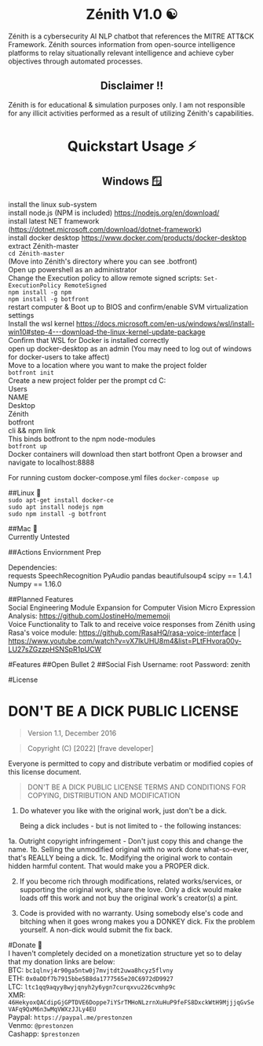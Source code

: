 <H1 align="center">
    Zénith V1.0 ☯
</H1>

Zénith is a cybersecurity AI NLP chatbot that references the MITRE ATT&CK Framework. Zénith sources information from open-source intelligence platforms to relay situationally relevant intelligence and achieve cyber objectives through automated processes. </br>

<H2 align="center">
	Disclaimer ‼
</H1>

Zénith is for educational & simulation purposes only. I am not responsible for any illicit activities performed as a result of utilizing Zénith's capabilities. </br>

<H1 align="center">
    Quickstart Usage ⚡
</H1>

<H2 align="center">
    Windows 🪟 
</H2>

install the linux sub-system </br>
install node.js (NPM is included) https://nodejs.org/en/download/ </br>
install latest NET framework (https://dotnet.microsoft.com/download/dotnet-framework) </br>
install docker desktop https://www.docker.com/products/docker-desktop </br>
extract Zénith-master </br>
```cd Zénith-master```</br> (Move into Zénith's directory where you can see .botfront) </br>
Open up powershell as an administrator </br>
Change the Execution policy to allow remote signed scripts: ```Set-ExecutionPolicy RemoteSigned``` </br>
```npm install -g npm``` </br>
```npm install -g botfront``` </br>
restart computer & Boot up to BIOS and confirm/enable SVM virtualization settings </br>
Install the wsl kernel https://docs.microsoft.com/en-us/windows/wsl/install-win10#step-4---download-the-linux-kernel-update-package </br>
Confirm that WSL for Docker is installed correctly </br>
open up docker-desktop as an admin (You may need to log out of windows for docker-users to take affect) </br>
Move to a location where you want to make the project folder </br>
```botfront init``` </br>
Create a new project folder per the prompt
cd C:</br>Users</br>NAME</br>Desktop</br>Zénith</br>botfront</br>cli && npm link</br>
This binds botfront to the npm node-modules </br>
```botfront up``` </br>
Docker containers will download then start botfront
Open a browser and navigate to localhost:8888 </br>

For running custom docker-compose.yml files
```docker-compose up```


##Linux 🐧 </br>
```sudo apt-get install docker-ce```</br>
```sudo apt install nodejs npm```</br>
```sudo npm install -g botfront```</br>

##Mac 🍎 </br>
Currently Untested </br>

##Actions Enviornment Prep </br>

Dependencies: </br>
requests
SpeechRecognition
PyAudio
pandas
beautifulsoup4
scipy == 1.4.1
Numpy == 1.16.0

##Planned Features </br>
Social Engineering Module Expansion for Computer Vision Micro Expression Analysis: https://github.com/JostineHo/mememoji </br>
Voice Functionality to Talk to and receive voice responses from Zénith using Rasa's voice module: https://github.com/RasaHQ/rasa-voice-interface | https://www.youtube.com/watch?v=vX7IkUHU8m4&list=PLtFHvora00y-LU27sZGzzpHSNSpR1pUCW </br>


#Features
##Open Bullet 2
##Social Fish
Username: root
Password: zenith

#License
# DON'T BE A DICK PUBLIC LICENSE

  > Version 1.1, December 2016

  > Copyright (C) [2022] [frave developer]

  Everyone is permitted to copy and distribute verbatim or modified
  copies of this license document.

  > DON'T BE A DICK PUBLIC LICENSE
  > TERMS AND CONDITIONS FOR COPYING, DISTRIBUTION AND MODIFICATION

  1. Do whatever you like with the original work, just don't be a dick.

     Being a dick includes - but is not limited to - the following instances:

   1a. Outright copyright infringement - Don't just copy this and change the name.
   1b. Selling the unmodified original with no work done what-so-ever, that's REALLY being a dick.
   1c. Modifying the original work to contain hidden harmful content. That would make you a PROPER dick.

  2. If you become rich through modifications, related works/services, or supporting the original work,
  share the love. Only a dick would make loads off this work and not buy the original work's
  creator(s) a pint.

  3. Code is provided with no warranty. Using somebody else's code and bitching when it goes wrong makes
  you a DONKEY dick. Fix the problem yourself. A non-dick would submit the fix back.

#Donate 💸 </br>
I haven't completely decided on a monetization structure yet so to delay that my donation links are below: </br>
BTC: ```bc1qlnvj4r90ga5ntw0j7mvjtdt2uwa8hcyz5flvny``` </br>
ETH: ```0x0aDDf7b7915bbe5B8da1777565e20C6972dD9927``` </br>
LTC: ```ltc1qq9aqyy8wyjqnyh2y6ygn7curqxvu226cvmhp9c``` </br>
XMR: ```46HekyoxQACdipGjGPTDVE6Doppe7iYSrTMHoNLzrnXuHuP9feFS8DxckWtH9MjjjqGvSeVAFq9QxM6n3wMqVWXzJJLy4EU``` </br>
Paypal: ```https://paypal.me/prestonzen``` </br>
Venmo: ```@prestonzen``` </br>
Cashapp: ```$prestonzen``` </br>
